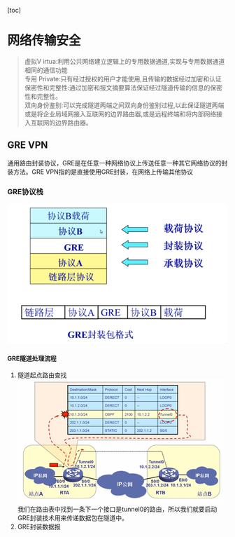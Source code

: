 [toc]
# 网络传输安全
>虚拟Ⅴ irtua:利用公共网络建立逻辑上的专用数据通道,实现与专用数据通道相同的通信功能  
专用 Private:只有经过授权的用户才能使用,且传输的数据经过加密和认证
保密性和完整性:通过加密和报文摘要算法保证经过隧道传输的信息的保密性和完整性。  
双向身份鉴别:可以完成隧道两端之间双向身份鉴别过程,以此保证隧道两端或是将企业局域网接入互联网的边界路由器,或是远程终端和将内部网络接入互联网的边界路由器。   

## GRE VPN
通用路由封装协议，GRE是在任意一种网络协议上传送任意一种其它网络协议的封装方法。GRE VPN指的是直接使用GRE封装，在网络上传输其他协议
### GRE协议栈
![image.png](pictures/4sk87uy1fe.png)
#### GRE隧道处理流程
1. 隧道起点路由查找
![image.png](pictures/z54h1xjvt98.png)
我们在路由表中找到一条下一个接口是tunnel0的路由，所以我们就要启动GRE封装技术用来传递数据包在隧道中。
2. GRE封装数据报

```{.python .input}

```
